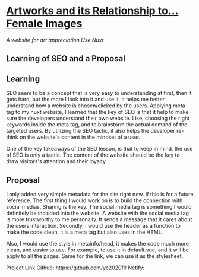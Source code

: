 


# [Artworks and its Relationship to... Female Images](https)
*A website for art appreciation*
*Use Nuxt*



## Learning of SEO and a Proposal



## Learning
SEO seem to be a concept that is very easy to understanding at first, then it
gets hard, but the more I look into it and use it. It helps me better understand
how a website is chosen/clicked by the users. Applying meta tag to my nuxt
website, I learned that the key of SEO is that it help to make sure the developers understand their own website. Like, choosing the right keywords inside the meta
tag, and to brainstorm the actual demand of the targeted users. By utilizing the
SEO tactic, it also helps the developer re-think on the website's content in the mindset of a user.

One of the key takeaways of the SEO lesson, is that to keep in mind, the use of SEO is only a tactic. The content of the website should be the key to draw visitors's attention and their loyalty.



## Proposal
I only added very simple metadata for the site right now. If this is for a
future reference. The first thing I would work on is to build the connection with social medias. Sharing is the key. The social media tag is something I would
definitely be included into the website. A website with the social media tag is more trustworthy to me personally. It sends a message that it cares about the users interaction. Secondly, I would use the header as a function to make the code clean, it is a meta tag but also uses in the HTML.


Also, I would use the style in metainfo/head, it makes the code much more clean,
and easier to use. For example, to use it in default.vue, and it will  be apply to all the pages.  Same for the link, we can use it as the stylesheet.



Project Link
Github: https://github.com/yc2020fl/
Netify:
